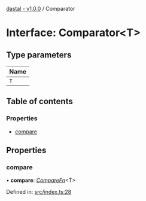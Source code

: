 [dastal - v1.0.0](../README.md) / Comparator

# Interface: Comparator<T\>

## Type parameters

| Name |
| :------ |
| `T` |

## Table of contents

### Properties

- [compare](comparator.md#compare)

## Properties

### compare

• **compare**: [*CompareFn*](comparefn.md)<T\>

Defined in: [src/index.ts:28](https://github.com/havelessbemore/dastal/blob/7516240/src/index.ts#L28)
